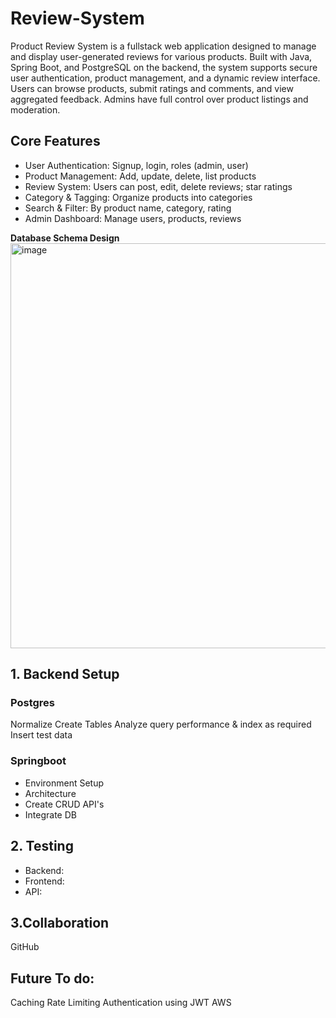 # Review-System
Product Review System is a fullstack web application designed to manage and display user-generated reviews for various products. Built with Java, Spring Boot, and PostgreSQL on the backend, the system supports secure user authentication, product management, and a dynamic review interface. Users can browse products, submit ratings and comments, and view aggregated feedback. Admins have full control over product listings and moderation.

## **Core Features**
- User Authentication: Signup, login, roles (admin, user)
- Product Management: Add, update, delete, list products
- Review System: Users can post, edit, delete reviews; star ratings
- Category & Tagging: Organize products into categories
- Search & Filter: By product name, category, rating
- Admin Dashboard: Manage users, products, reviews

**Database Schema Design**
<img width="1736" height="648" alt="image" src="https://github.com/user-attachments/assets/d8d99702-dfd2-43a2-8d05-a2988926cfef" />

## **1. Backend Setup**

### Postgres
Normalize
Create Tables
Analyze query performance & index as required
Insert test data

### Springboot
- Environment Setup
- Architecture
- Create CRUD API's
- Integrate DB


## **2. Testing**
- Backend:
- Frontend: 
- API:

## **3.Collaboration**
GitHub


## **Future To do:**
Caching
Rate Limiting
Authentication using JWT
AWS


